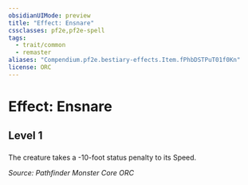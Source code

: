 ```yaml
---
obsidianUIMode: preview
title: "Effect: Ensnare"
cssclasses: pf2e,pf2e-spell
tags:
  - trait/common
  - remaster
aliases: "Compendium.pf2e.bestiary-effects.Item.fPhbDSTPuT01f0Kn"
license: ORC
---
```

# Effect: Ensnare
## Level 1
### 






The creature takes a -10-foot status penalty to its Speed.

*Source: Pathfinder Monster Core*
*ORC*